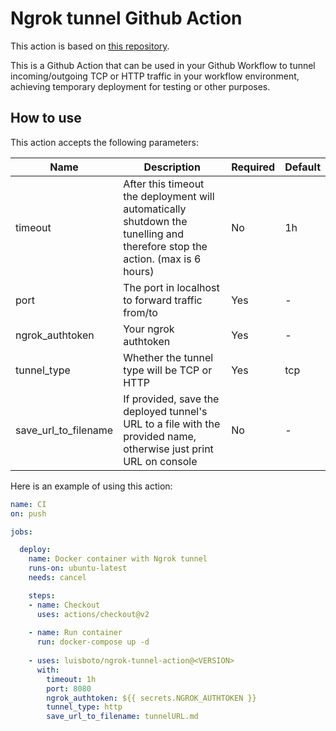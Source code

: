 # Ngrok tunnel Github Action

This action is based on [this repository](https://github.com/apogiatzis/ngrok-tunneling-action).

This is a Github Action that can be used in your Github Workflow to tunnel incoming/outgoing TCP or HTTP traffic in your workflow environment, achieving temporary deployment for testing or other purposes.

## How to use

This action accepts the following parameters:

| Name| Description | Required  | Default |
| ------------- |-------------|-----|-----|
| timeout | After this timeout the deployment will automatically shutdown the tunelling and therefore stop the action. (max is 6 hours) | No | 1h |
| port | The port in localhost to forward traffic from/to  | Yes | - |
| ngrok_authtoken | Your ngrok authtoken| Yes | - |
| tunnel_type | Whether the tunnel type will be TCP or HTTP | Yes | tcp |
| save_url_to_filename | If provided, save the deployed tunnel's URL to a file with the provided name, otherwise just print URL on console | No | - |


Here is an example of using this action:

```yaml
name: CI
on: push

jobs:

  deploy:
    name: Docker container with Ngrok tunnel
    runs-on: ubuntu-latest
    needs: cancel

    steps:
    - name: Checkout
      uses: actions/checkout@v2
    
    - name: Run container
      run: docker-compose up -d 
    
    - uses: luisboto/ngrok-tunnel-action@<VERSION>
      with:
        timeout: 1h
        port: 8080
        ngrok_authtoken: ${{ secrets.NGROK_AUTHTOKEN }}
        tunnel_type: http
        save_url_to_filename: tunnelURL.md
```

